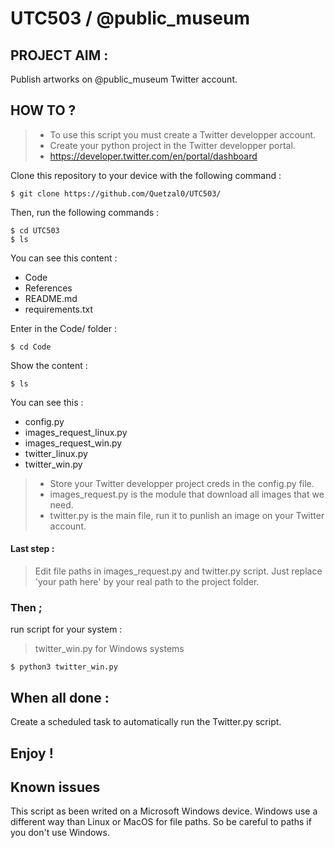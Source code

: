 # UTC503 / @public_museum

## PROJECT AIM :

Publish artworks on @public_museum Twitter account.

## HOW TO ?

> - To use this script you must create a Twitter developper account.
> - Create your python project in the Twitter developper portal.
> - https://developer.twitter.com/en/portal/dashboard

Clone this repository to your device with the following command :
```
$ git clone https://github.com/Quetzal0/UTC503/
```
Then, run the following commands :
```
$ cd UTC503
$ ls
```
You can see this content :
- Code
- References
- README.md
- requirements.txt

Enter in the Code/ folder :
```
$ cd Code
```
Show the content :
```
$ ls
```
You can see this :
- config.py
- images_request_linux.py
- images_request_win.py
- twitter_linux.py
- twitter_win.py

> - Store your Twitter developper project creds in the config.py file.
> - images_request.py is the module that download all images that we need.
> - twitter.py is the main file, run it to punlish an image on your Twitter account.

#### Last step : 
> Edit file paths in images_request.py and twitter.py script. Just replace 'your path here' by your real path to the project folder.

### Then ;

run script for your system :
> twitter_win.py for Windows systems
```
$ python3 twitter_win.py
```
## When all done :

Create a scheduled task to automatically run the Twitter.py script.

## Enjoy !


## Known issues

This script as been writed on a Microsoft Windows device. Windows use a different way than Linux or MacOS for file paths. So be careful to paths if you don't use Windows.

